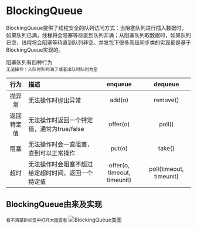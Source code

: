 # BlockingQueue

BlockingQueue提供了线程安全的队列访问方式：当阻塞队列进行插入数据时，如果队列已满，线程将会阻塞等待直到队列非满；从阻塞队列取数据时，如果队列已空，线程将会阻塞等待直到队列非空。并发包下很多高级同步类的实现都是基于BlockingQueue实现的。

阻塞队列有四种行为  
`无法操作：入队时队列满了或者出队时队列为空`

|  行为   | 描述                         |           enqueue           |         dequeue         |
|:-----:|:---------------------------|:---------------------------:|:-----------------------:|
|  抛异常  | 无法操作时抛出异常                  |           add(o)            |        remove()         |
| 返回特定值 | 无法操作时返回一个特定值，通常为true/false |          offer(o)           |         poll()          |
|  阻塞   | 无法操作时会一直阻塞，直到可以正常操作        |           put(o)            |         take()          |
|  超时   | 无法操作时会阻塞不超过给定超时时间，返回一个特定值  | offer(o, timeout, timeunit) | poll(timeout, timeunit) |

## BlockingQueue由来及实现

`看不清楚新标签中打开大图查看`
![BlockingQueue类图](http://www.plantuml.com/plantuml/png/ZLHDRzim3BtxL_3eeMb_GT6XIxDJWRPOXfqLcKcrs5AgZwB1bly-MOvTCMOMNmo9VAGVgKSgxT6kXKHu2HZmJm5mjJAcHg51L5Mv0FoIsynwZNQmBi1YOzwnFDvsfgxxCzROeFQ32t4RpuT2h9otGdguFnxIZuj23KmUy2qW92hlHbKjZ-_AEZ_yjhS-Yin8658ySP6Wle0EJqm9bzL58AqX1spG4t-ya_XOF8sFXaz0po_ZyYHbi1QrnF9fzHjZkmm3RLEmo4FMpc-raLkbDvyFdFgt2taRlDXYoR_q36gZD-1LWoRu6IpZuQTM7aByv0z_2HOfGMM5qajJpcD0vAgCllqABkpGmk8Ev5JS35fG8puMdSfSMxAiXNDmRwtOavgFZWUinJutF2gznOg3FbjbhF9icXzxBL-jqIQuaNANLcWNspQU9M_tlPFAs9zQpqHSVeK-y5MuNqBvI7jkj0jDZ1_Q6dLvufkRa8RqG9f22YaOCQKP9M9YHZHQ9upezCh8_4wHPQjgCdUjWH_iQHfFiV-57bXnfNOLHMedtFwzkJdPVhtZ-hhRVhc1YZ1pq4VgjYQ9w5AHU0vG42uTWgDFRbqLR9LCEcOeJscrFHcZc5pP73CvCk_5iiucuM1CDdvDCFbu89Dnj5oOPEC5TBPGgX1oomibZdy0)